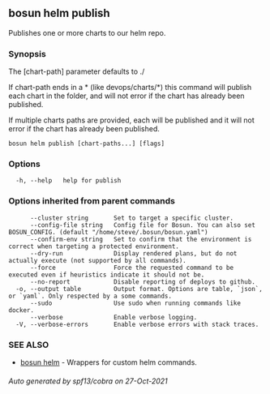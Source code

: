 ## bosun helm publish

Publishes one or more charts to our helm repo.

### Synopsis

The [chart-path] parameter defaults to ./ 

If chart-path ends in a * (like devops/charts/*) this command will publish
each chart in the folder, and will not error if the chart has already been published.

If multiple charts paths are provided, each will be published and it will not 
error if the chart has already been published. 


```
bosun helm publish [chart-paths...] [flags]
```

### Options

```
  -h, --help   help for publish
```

### Options inherited from parent commands

```
      --cluster string       Set to target a specific cluster.
      --config-file string   Config file for Bosun. You can also set BOSUN_CONFIG. (default "/home/steve/.bosun/bosun.yaml")
      --confirm-env string   Set to confirm that the environment is correct when targeting a protected environment.
      --dry-run              Display rendered plans, but do not actually execute (not supported by all commands).
      --force                Force the requested command to be executed even if heuristics indicate it should not be.
      --no-report            Disable reporting of deploys to github.
  -o, --output table         Output format. Options are table, `json`, or `yaml`. Only respected by a some commands.
      --sudo                 Use sudo when running commands like docker.
      --verbose              Enable verbose logging.
  -V, --verbose-errors       Enable verbose errors with stack traces.
```

### SEE ALSO

* [bosun helm](bosun_helm.md)	 - Wrappers for custom helm commands.

###### Auto generated by spf13/cobra on 27-Oct-2021
